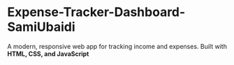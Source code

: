 # Expense-Tracker-Dashboard-SamiUbaidi
A modern, responsive web app for tracking income and expenses. Built with **HTML, CSS, and JavaScript**

